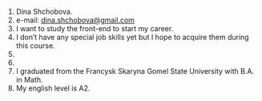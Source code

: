 1. Dina Shchobova.
1. e-mail: dina.shchobova@gmail.com
1. I want to study the front-end to start my career.
1. I don’t have any special job skills yet but I hope to acquire them during this course.
1.
1.
1. I graduated from the Francysk Skaryna Gomel State University with B.A. in Math.
1. My english level is A2.
